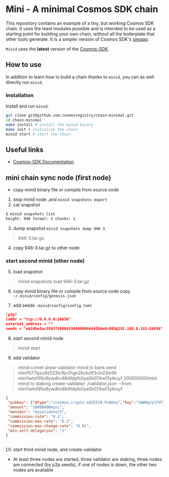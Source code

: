 # Mini - A minimal Cosmos SDK chain

This repository contains an example of a tiny, but working Cosmos SDK chain.
It uses the least modules possible and is intended to be used as a starting point for building your own chain, without all the boilerplate that other tools generate. It is a simpler version of Cosmos SDK's [simapp](https://github.com/cosmos/cosmos-sdk/tree/main/simapp).

`Minid` uses the **latest** version of the [Cosmos-SDK](https://github.com/cosmos/cosmos-sdk).

## How to use

In addition to learn how to build a chain thanks to `minid`, you can as well directly run `minid`.

### Installation

Install and run `minid`:

```sh
git clone git@github.com:cosmosregistry/chain-minimal.git
cd chain-minimal
make install # install the minid binary
make init # initialize the chain
minid start # start the chain
```

## Useful links

* [Cosmos-SDK Documentation](https://docs.cosmos.network/)

## mini chain sync node (first node)

* copy minid binary file or compile from source code

1. stop minid node ,and `minid snapshots export `
2. cat  snapshot 

```bash
$ minid snapshots list
height: 946 format: 3 chunks: 1  
```

3. dump snapshot `minid snapshots dump 946 3`

 > 946-3.tar.gz

4. copy 946-3.tar.gz to other node

### start second minid (other node)

5. load snapshot

> minid snapshots load 946-3.tar.gz

6. copy minid binary file or compile from source code
  copy `~/.minid/config/genesis.json`

7. add seeds `.minid/config/config.toml`

```json
[p2p]
laddr = "tcp://0.0.0.0:26656"
external_address = ""
seeds = "eb24be3ac35037260b91906000606442b0e0c803@192.168.0.182:26656"

```

8. start second minid node

> minid start

9. add validator

> minid comet show-validator
> minid tx bank send mini1577sjzu9z522tc9jv2hgn2kckztf3cln22m9lr mini1wtnf95x9ywdhv984fdpfs0ya0k074wf3ytkzyf 200000000mini
> minid tx staking create-validator ./validator.json --from mini1wtnf95x9ywdhv984fdpfs0ya0k074wf3ytkzyf

```json
{
 "pubkey": {"@type":"/cosmos.crypto.ed25519.PubKey","key":"SAWQqJylFYF796vRp0T/xWUcWaOk8EcGSMl5syZd680="},
 "amount": "10000000mini",
 "moniker": "myvalidator2",
 "commission-rate": "0.1",
 "commission-max-rate": "0.2",
 "commission-max-change-rate": "0.01",
 "min-self-delegation": "1"
}
                                                                                                                                                                
```

10. start third minid node, and  create-validator

* At least three nodes are started, three validator are staking, three nodes are connected (by p2p.seeds), if one of nodes is down, the other two nodes are available